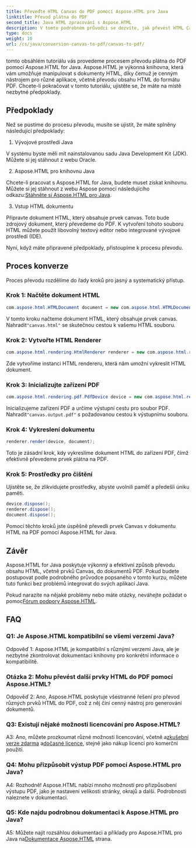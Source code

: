 ```yaml
---
title: Převeďte HTML Canvas do PDF pomocí Aspose.HTML pro Java
linktitle: Převod plátna do PDF
second_title: Java HTML zpracování s Aspose.HTML
description: V tomto podrobném průvodci se dozvíte, jak převést HTML Canvas do PDF pomocí Aspose.HTML for Java.
type: docs
weight: 10
url: /cs/java/conversion-canvas-to-pdf/canvas-to-pdf/
---
```

tomto obsáhlém tutoriálu vás provedeme procesem převodu plátna do PDF pomocí Aspose.HTML for Java. Aspose.HTML je výkonná knihovna, která vám umožňuje manipulovat s dokumenty HTML, díky čemuž je cenným nástrojem pro různé aplikace, včetně převodu obsahu HTML do formátu PDF. Chcete-li pokračovat v tomto tutoriálu, ujistěte se, že máte na místě nezbytné předpoklady.

## Předpoklady

Než se pustíme do procesu převodu, musíte se ujistit, že máte splněny následující předpoklady:

1. Vývojové prostředí Java

V systému byste měli mít nainstalovanou sadu Java Development Kit (JDK). Můžete si jej stáhnout z webu Oracle.

2. Aspose.HTML pro knihovnu Java

 Chcete-li pracovat s Aspose.HTML for Java, budete muset získat knihovnu. Můžete si jej stáhnout z webu Aspose pomocí následujícího odkazu:[Stáhněte si Aspose.HTML pro Java](https://releases.aspose.com/html/java/).

3. Vstup HTML dokumentu

Připravte dokument HTML, který obsahuje prvek canvas. Toto bude zdrojový dokument, který převedeme do PDF. K vytvoření tohoto souboru HTML můžete použít libovolný textový editor nebo integrované vývojové prostředí (IDE).

Nyní, když máte připravené předpoklady, přistoupíme k procesu převodu.

## Proces konverze

Proces převodu rozdělíme do řady kroků pro jasný a systematický přístup.

### Krok 1: Načtěte dokument HTML

```java
com.aspose.html.HTMLDocument document = new com.aspose.html.HTMLDocument(Resources.input("canvas.html"));
```

 V tomto kroku načteme dokument HTML, který obsahuje prvek canvas. Nahradit`"canvas.html"` se skutečnou cestou k vašemu HTML souboru.

### Krok 2: Vytvořte HTML Renderer

```java
com.aspose.html.rendering.HtmlRenderer renderer = new com.aspose.html.rendering.HtmlRenderer();
```

Zde vytvoříme instanci HTML rendereru, která nám umožní vykreslit HTML dokument.

### Krok 3: Inicializujte zařízení PDF

```java
com.aspose.html.rendering.pdf.PdfDevice device = new com.aspose.html.rendering.pdf.PdfDevice(Resources.output("canvas.output.pdf"));
```

 Inicializujeme zařízení PDF a určíme výstupní cestu pro soubor PDF. Nahradit`"canvas.output.pdf"` s požadovanou cestou k výstupnímu souboru.

### Krok 4: Vykreslení dokumentu

```java
renderer.render(device, document);
```

Toto je zásadní krok, kdy vykreslíme dokument HTML do zařízení PDF, čímž efektivně převedeme prvek plátna na PDF.

### Krok 5: Prostředky pro čištění

Ujistěte se, že zlikvidujete prostředky, abyste uvolnili paměť a předešli úniku paměti.

```java
device.dispose();
renderer.dispose();
document.dispose();
```

Pomocí těchto kroků jste úspěšně převedli prvek Canvas v dokumentu HTML na PDF pomocí Aspose.HTML for Java.

## Závěr

Aspose.HTML for Java poskytuje výkonný a efektivní způsob převodu obsahu HTML, včetně prvků Canvas, do dokumentů PDF. Pokud budete postupovat podle podrobného průvodce popsaného v tomto kurzu, můžete tuto funkci bez problémů integrovat do svých aplikací Java.

 Pokud narazíte na nějaké problémy nebo máte otázky, neváhejte požádat o pomoc[Fórum podpory Aspose.HTML](https://forum.aspose.com/).

## FAQ

### Q1: Je Aspose.HTML kompatibilní se všemi verzemi Java?

Odpověď 1: Aspose.HTML je kompatibilní s různými verzemi Java, ale je nezbytné zkontrolovat dokumentaci knihovny pro konkrétní informace o kompatibilitě.

### Otázka 2: Mohu převést další prvky HTML do PDF pomocí Aspose.HTML?

Odpověď 2: Ano, Aspose.HTML poskytuje všestranné řešení pro převod různých prvků HTML do PDF, což z něj činí cenný nástroj pro generování dokumentů.

### Q3: Existují nějaké možnosti licencování pro Aspose.HTML?

 A3: Ano, můžete prozkoumat různé možnosti licencování, včetně a[zkušební verze zdarma](https://releases.aspose.com/) a[dočasné licence](https://purchase.aspose.com/temporary-license/), stejně jako nákup licencí pro komerční použití.

### Q4: Mohu přizpůsobit výstup PDF pomocí Aspose.HTML pro Java?

A4: Rozhodně! Aspose.HTML nabízí mnoho možností pro přizpůsobení výstupu PDF, jako je nastavení velikosti stránky, okrajů a další. Podrobnosti naleznete v dokumentaci.

### Q5: Kde najdu podrobnou dokumentaci k Aspose.HTML pro Java?

 A5: Můžete najít rozsáhlou dokumentaci a příklady pro Aspose.HTML pro Java na[Dokumentace Aspose.HTML](https://reference.aspose.com/html/java/) strana.